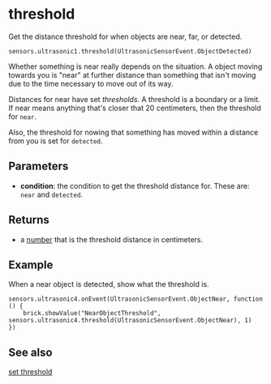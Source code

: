 # threshold

Get the distance threshold for when objects are near, far, or detected.

```sig
sensors.ultrasonic1.threshold(UltrasonicSensorEvent.ObjectDetected)
```

Whether something is near really depends on the situation. A object moving towards you is "near" at further distance than something that isn't moving due to the time necessary to move out of its way.

Distances for near have set *thresholds*. A threshold is a boundary or a limit. If near means anything that's closer that 20 centimeters, then the threshold for `near`.

Also, the threshold for nowing that something has moved within a distance from you is set for `detected`.

## Parameters

* **condition**: the condition to get the threshold distance for. These are: `near` and `detected`.

## Returns

* a [number](/types/number) that is the threshold distance in centimeters.

## Example

When a near object is detected, show what the threshold is.

```blocks
sensors.ultrasonic4.onEvent(UltrasonicSensorEvent.ObjectNear, function () {
    brick.showValue("NearObjectThreshold", sensors.ultrasonic4.threshold(UltrasonicSensorEvent.ObjectNear), 1)
})
```

## See also

[set threshold](/reference/sensors/ultrasonic/set-threshold)